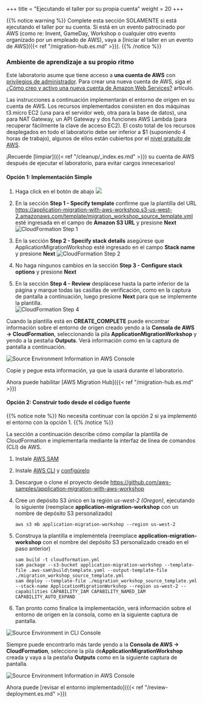 +++
title = "Ejecutando el taller por su propia cuenta"
weight = 20
+++

{{% notice warning %}}
Complete esta sección SOLAMENTE si está ejecutando el taller por su cuenta. Si está en un evento patrocinado por AWS (como re: Invent, GameDay, Workshop o cualquier otro evento organizado por un empleado de AWS), vaya a [Iniciar el taller en un evento de AWS]({{< ref "/migration-hub.es.md" >}}).
{{% /notice %}}


### Ambiente de aprendizaje a su propio ritmo

Este laboratorio asume que tiene acceso a **una cuenta de AWS** con <a href="https://docs.aws.amazon.com/IAM/latest/UserGuide/getting-started_create-admin-group.html" target="_blank" rel="noopener noreferrer">privilegios de administrador</a>. Para crear una nueva cuenta de AWS, siga el <a href="https://aws.amazon.com/premiumsupport/knowledge-center/create-and-activate-aws-account/" target="_blank" rel="noopener noreferrer">¿Cómo creo y activo una nueva cuenta de Amazon Web Services?</a> artículo.

Las instrucciones a continuación implementarán el entorno de origen en su cuenta de AWS. Los recursos implementados consisten en dos máquinas t3.micro EC2 (una para el servidor web, otra para la base de datos), una para NAT Gateway, un API Gateway y dos funciones AWS Lambda (para recuperar fácilmente la clave de acceso EC2). El costo total de los recursos desplegados en todo el laboratorio debe ser inferior a $1 (suponiendo 4 horas de trabajo), algunos de ellos están cubiertos por el <a href="https://aws.amazon.com/free/" target="_blank" rel="noopener noreferrer">nivel gratuito de AWS</a>.

¡Recuerde [limpiar]({{< ref "/cleanup/_index.es.md" >}}) su cuenta de AWS después de ejecutar el laboratorio, para evitar cargos innecesarios!

#### Opción 1: Implementación Simple

1. Haga click en el botón de abajo <a href="https://console.aws.amazon.com/cloudformation/home?region=us-west-2#/stacks/new?stackName=ApplicationMigrationWorkshop&templateURL=https://application-migration-with-aws-workshop.s3-us-west-2.amazonaws.com/template/migration_workshop_source_template.yml" target="_blank" rel="noopener noreferrer"><img src="https://application-migration-with-aws-workshop.s3-us-west-2.amazonaws.com/static/cloudformation-launch-stack.png"></a>


2. En la sección **Step 1 - Specify template** confirme que la plantilla del URL https://application-migration-with-aws-workshop.s3-us-west-2.amazonaws.com/template/migration_workshop_source_template.yml esté ingresada en el campo de **Amazon S3 URL** y presione **Next**
  ![CloudFormation Step 1](/intro/cloudformation-step1.en.png)

3. En la sección **Step 2 - Specify stack details** asegúrese que ApplicationMigrationWorkshop esté ingresado en el campo  **Stack name** y presione **Next**
   ![CloudFormation Step 2](/intro/cloudformation-step2.en.png)

4. No haga ningunos cambios en la sección **Step 3 - Configure stack options** y presione **Next**  

5. En la sección **Step 4 - Review** desplácese hasta la parte inferior de la página y marque todas las casillas de verificación, como en la captura de pantalla a continuación, luego presione **Next** para que se implemente la plantilla.  
  ![CloudFormation Step 4](/intro/cloudformation-step4.en.png)

Cuando la plantilla está en **CREATE_COMPLETE** puede encontrar información sobre el entorno de origen creado yendo a la **Consola de AWS -> CloudFormation**, seleccionando la pila **ApplicationMigrationWorkshop** y yendo a la pestaña **Outputs**. Verá información como en la captura de pantalla a continuación.

![Source Environment Information in AWS Console](/intro/self-service-env-awsconsole-info.en.png)

Copie y pegue esta información, ya que la usará durante el laboratorio.

Ahora puede habilitar [AWS Migration Hub]({{< ref "/migration-hub.es.md" >}})  




#### Opción 2: Construir todo desde el código fuente

{{% notice note %}}
No necesita continuar con la opción 2 si ya implementó el entorno con la opción 1.
{{% /notice %}}

La sección a continuación describe cómo compilar la plantilla de CloudFormation e implementarla mediante la interfaz de línea de comandos (CLI) de AWS.

1. Instale <a href="https://docs.aws.amazon.com/serverless-application-model/latest/developerguide/serverless-sam-cli-install.html" target="_blank" rel="noopener noreferrer">AWS SAM</a>

2. Instale <a href="https://docs.aws.amazon.com/cli/latest/userguide/cli-chap-install.html" target="_blank" rel="noopener noreferrer">AWS CLI</a> y <a href="https://docs.aws.amazon.com/cli/latest/userguide/cli-chap-configure.html" target="_blank" rel="noopener noreferrer">configúrelo</a>

3. Descargue o clone el proyecto desde  <a href="https://github.com/aws-samples/application-migration-with-aws-workshop" target="_blank" rel="noopener noreferrer">https://github.com/aws-samples/application-migration-with-aws-workshop</a>


4. Cree un depósito S3 único en la región *us-west-2 (Oregon)*, ejecutando lo siguiente (reemplace  **application-migration-workshop** con un nombre de depósito S3 personalizado)

   ```
   aws s3 mb application-migration-workshop --region us-west-2
   ```  

5. Construya la plantilla e impleméntela (reemplace **application-migration-workshop** con el nombre del depósito S3 personalizado creado en el paso anterior)

   ```
   sam build -t cloudformation.yml  
   sam package --s3-bucket application-migration-workshop --template-file .aws-sam\build\template.yaml --output-template-file ./migration_workshop_source_template.yml  
   sam deploy --template-file ./migration_workshop_source_template.yml --stack-name ApplicationMigrationWorkshop --region us-west-2 --capabilities CAPABILITY_IAM CAPABILITY_NAMED_IAM CAPABILITY_AUTO_EXPAND  
   ```

6. Tan pronto como finalice la implementación, verá información sobre el entorno de origen en la consola, como en la siguiente captura de pantalla.

![Source Environment in CLI Console](/intro/self-service-env-cli-info.en.png)

Siempre puede encontrarlo más tarde yendo a la  **Consola de AWS -> CloudFormation**, seleccione la pila de**ApplicationMigrationWorkshop** creada y vaya a la pestaña **Outputs** como en la siguiente captura de pantalla.

![Source Environment Information in AWS Console](/intro/self-service-env-awsconsole-info.en.png)

Ahora puede [revisar el entorno implementado]({{< ref "/review-deployment.es.md" >}})  
